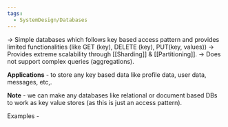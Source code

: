 ```yaml
---
tags:
  - SystemDesign/Databases
---
```

-> Simple databases which follows key based access pattern and provides limited functionalities (like GET (key), DELETE (key), PUT(key, values))
-> Provides extreme scalability through [[Sharding]] & [[Partitioning]].
-> Does not support complex queries (aggregations).

**Applications** - to store any key based data like profile data, user data, messages, etc,.

**Note** - we can make any databases like relational or document based DBs to work as key value stores (as this is just an access pattern).

Examples - 
